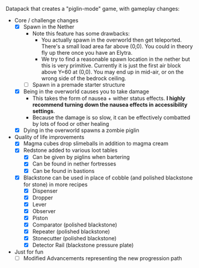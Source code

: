 Datapack that creates a "piglin-mode" game, with gameplay changes:

- Core / challenge changes
  - [x] Spawn in the Nether
    - Note this feature has some drawbacks:
      - You actually spawn in the overworld then get teleported. There's a small load area far above (0,0).
        You could in theory fly up there once you have an Elytra.
      - We try to find a reasonable spawn location in the nether but this is very primitive.
	    Currently it is just the first air block above Y=60 at (0,0). You may end up in mid-air, or on the wrong side of the bedrock ceiling.
    - [ ] Spawn in a premade starter structure
  - [x] Being in the overworld causes you to take damage
    - This takes the form of nausea + wither status effects. **I highly recommend turning down the nausea effects in accessibility settings**.
    - Because the damage is so slow, it can be effectively combatted by lots of food or other healing
  - [x] Dying in the overworld spawns a zombie piglin
- Quality of life improvements
  - [x] Magma cubes drop slimeballs in addition to magma cream
  - [x] Redstone added to various loot tables
    - [x] Can be given by piglins when bartering
    - [x] Can be found in nether fortresses
    - [x] Can be found in bastions
  - [x] Blackstone can be used in place of cobble (and polished blackstone for stone) in more recipes
    - [x] Dispenser
    - [x] Dropper
    - [x] Lever
    - [x] Observer
    - [x] Piston
    - [x] Comparator (polished blackstone)
    - [x] Repeater (polished blackstone)
    - [x] Stonecutter (polished blackstone)
	- [x] Detector Rail (blackstone pressure plate)
- Just for fun
  - [ ] Modified Advancements representing the new progression path
